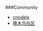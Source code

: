 ###Community
+	[cnodejs](http://cnodejs.org/)
+	[啄木鸟社区](http://wiki.woodpecker.org.cn/moin/PyInChinese)

